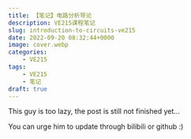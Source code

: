 ```yaml
---
title: 【笔记】电路分析导论
description: VE215课程笔记
slug: introduction-to-circuits-ve215
date: 2022-09-20 08:32:44+0000
image: cover.webp
categories:
    - VE215
tags:
    - VE215
    - 笔记
draft: true
---
```


This guy is too lazy, the post is still not finished yet...

You can urge him to update through bilibili or github :)

